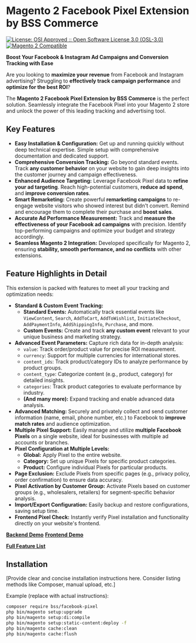 # Magento 2 Facebook Pixel Extension by BSS Commerce

[![License: OSI Approved :: Open Software License 3.0 (OSL-3.0)](https://img.shields.io/badge/License-OSL--3.0-blueviolet.svg)](https://opensource.org/licenses/OSL-3.0)
[![Magento 2 Compatible](https://img.shields.io/badge/Magento%202-Compatible-brightgreen.svg)](https://www.magento.com/)

**Boost Your Facebook & Instagram Ad Campaigns and Conversion Tracking with Ease**

Are you looking to **maximize your revenue** from Facebook and Instagram advertising? Struggling to **effectively track campaign performance** and **optimize for the best ROI**?

The **Magento 2 Facebook Pixel Extension by BSS Commerce** is the perfect solution. Seamlessly integrate the Facebook Pixel into your Magento 2 store and unlock the power of this leading tracking and advertising tool.

## Key Features

*   **Easy Installation & Configuration:**  Get up and running quickly without deep technical expertise. Simple setup with comprehensive documentation and dedicated support.
*   **Comprehensive Conversion Tracking:** Go beyond standard events. Track **any customer behavior** on your website to gain deep insights into the customer journey and campaign effectiveness.
*   **Enhanced Audience Targeting:** Leverage Facebook Pixel data to **refine your ad targeting**. Reach high-potential customers, **reduce ad spend**, and **improve conversion rates**.
*   **Smart Remarketing:** Create powerful **remarketing campaigns** to re-engage website visitors who showed interest but didn't convert. Remind and encourage them to complete their purchase and **boost sales**.
*   **Accurate Ad Performance Measurement:**  Track and **measure the effectiveness of your Facebook ad campaigns** with precision. Identify top-performing campaigns and optimize your budget and strategy accordingly.
*   **Seamless Magento 2 Integration:** Developed specifically for Magento 2, ensuring **stability, smooth performance, and no conflicts** with other extensions.

## Feature Highlights in Detail

This extension is packed with features to meet all your tracking and optimization needs:

*   **Standard & Custom Event Tracking:**
    *   **Standard Events:** Automatically track essential events like `ViewContent`, `Search`, `AddToCart`, `AddToWishlist`, `InitiateCheckout`, `AddPaymentInfo`, `AddShippingInfo`, `Purchase`, and more.
    *   **Custom Events:**  Create and track **any custom event** relevant to your unique business and marketing strategy.
*   **Advanced Event Parameters:** Capture rich data for in-depth analysis:
    *   `value`: Track order/product value for precise ROI measurement.
    *   `currency`: Support for multiple currencies for international stores.
    *   `content_ids`: Track product/category IDs to analyze performance by product groups.
    *   `content_type`: Categorize content (e.g., product, category) for detailed insights.
    *   `categories`: Track product categories to evaluate performance by industry.
    *   **(And many more):** Expand tracking and enable advanced data analysis.
*   **Advanced Matching:**  Securely and privately collect and send customer information (name, email, phone number, etc.) to Facebook to **improve match rates** and audience optimization.
*   **Multiple Pixel Support:** Easily manage and utilize **multiple Facebook Pixels** on a single website, ideal for businesses with multiple ad accounts or branches.
*   **Pixel Configuration at Multiple Levels:**
    *   **Global:** Apply Pixel to the entire website.
    *   **Category:** Set up unique Pixels for specific product categories.
    *   **Product:** Configure individual Pixels for particular products.
*   **Page Exclusion:**  Exclude Pixels from specific pages (e.g., privacy policy, order confirmation) to ensure data accuracy.
*   **Pixel Activation by Customer Group:** Activate Pixels based on customer groups (e.g., wholesalers, retailers) for segment-specific behavior analysis.
*   **Import/Export Configuration:**  Easily backup and restore configurations, saving setup time.
*   **Frontend Pixel Check:**  Instantly verify Pixel installation and functionality directly on your website's frontend.

**[Backend Demo](https://facebook-pixel.demom2.bsscommerce.com/admin?auto=1)**
**[Frontend Demo](https://facebook-pixel.demom2.bsscommerce.com/)**

**[Full Feature List](https://bsscommerce.com/magento-2-facebook-pixel-extension.html)**

## Installation

[Provide clear and concise installation instructions here. Consider listing methods like Composer, manual upload, etc.]

Example (replace with actual instructions):

```bash
composer require bss/facebook-pixel
php bin/magento setup:upgrade
php bin/magento setup:di:compile
php bin/magento setup:static-content:deploy -f
php bin/magento cache:clean
php bin/magento cache:flush

